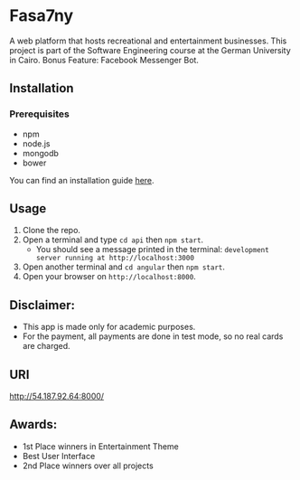 # Fasa7ny
 A web platform that hosts recreational and entertainment businesses. This project is part of the Software Engineering course at the German University in Cairo.
Bonus Feature: Facebook Messenger Bot.

## Installation
### Prerequisites
+ npm 
+ node.js 
+ mongodb 
+ bower

You can find an installation guide [here](https://github.com/abdelrahman-elkady/se-tutorial/blob/master/environment_setup.md). 

## Usage
1. Clone the repo. 
2. Open a terminal and type ``` cd api ``` then ``` npm start ```.  
   * You should see a message printed in the terminal: ``` development server running at http://localhost:3000 ```
3. Open another terminal and ``` cd angular ``` then ``` npm start ```.
4. Open your browser on ``` http://localhost:8000 ```. 


## Disclaimer:

+ This app is made only for academic purposes.
+ For the payment, all payments are done in test mode, so no real cards are charged.

## URI
http://54.187.92.64:8000/

## Awards:
+ 1st Place winners in Entertainment Theme
+ Best User Interface
+ 2nd Place winners over all projects

